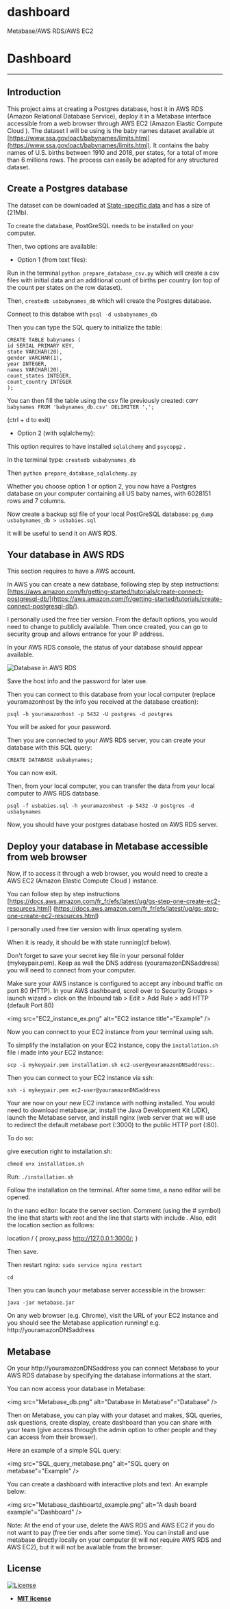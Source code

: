 # dashboard
Metabase/AWS RDS/AWS EC2

# Dashboard
---
>
>
## Introduction

This project aims at creating a Postgres database, host it in AWS RDS (Amazon Relational Database Service), deploy it in a Metabase interface
accessible from a web browser through AWS EC2 (Amazon Elastic Compute Cloud ). The dataset I will be using is the baby names dataset available
at [https://www.ssa.gov/oact/babynames/limits.html](https://www.ssa.gov/oact/babynames/limits.html).  It contains the baby names of U.S. births between 1910 and 2018, per states, for a total of more than 6 millions rows. The process can easily be adapted for any structured dataset.

## Create a Postgres database

The dataset can be downloaded at [State-specific data](https://www.ssa.gov/oact/babynames/state/namesbystate.zip) and has a size of (21Mb).

To create the database, PostGreSQL needs to be installed on your computer.

Then, two options are available:

- Option 1 (from text files):

Run in the terminal `python prepare_database_csv.py`
which will create a csv files with initial data and an additional
count of births per country (on top of the count per states on the row dataset).

Then, `createdb usbabynames_db`
which will create the Postgres database.

Connect to this databse with `psql -d usbabynames_db`

Then you can type the SQL query to initialize the table:

```
CREATE TABLE babynames (
id SERIAL PRIMARY KEY,
state VARCHAR(20),
gender VARCHAR(1),
year INTEGER,
names VARCHAR(20),
count_states INTEGER,
count_country INTEGER
);
```

You can then fill the table using the csv file previously created:
`COPY babynames FROM 'babynames_db.csv' DELIMITER ',';`

(ctrl + d to exit)

- Option 2 (with sqlalchemy):

This option requires to have installed `sqlalchemy` and `psycopg2` .

In the terminal type: `createdb usbabynames_db`

Then `python prepare_database_sqlalchemy.py`

Whether you choose option 1 or option 2, you now have a Postgres
database on your computer containing all US baby names, with 6028151 rows and 7 columns.

Now create a backup sql file of your local PostGreSQL database:
`pg_dump usbabynames_db > usbabies.sql`

It will be useful to send it on AWS RDS.

## Your database in AWS RDS

This section requires to have a AWS account.

In AWS you can create a new database, following step by step instructions: [https://aws.amazon.com/fr/getting-started/tutorials/create-connect-postgresql-db/](https://aws.amazon.com/fr/getting-started/tutorials/create-connect-postgresql-db/).

I personally used the free tier version. From the default options, you would need to change to publicly available. Then once created, you
can go to security group and allows entrance for your IP address.

In your AWS RDS console, the status of your database should appear available.

<img src="aws_rds_database.png" alt="Database in AWS RDS" title="Example"  />

Save the host info and the password for later use.

Then you can connect to this database from your local computer (replace youramazonhost by the info you received at the database creation):

`psql -h youramazonhost -p 5432 -U postgres -d postgres`  

You will be asked for your password.

Then you are connected to your AWS RDS server, you can create your database with this SQL query:

`CREATE DATABASE usbabynames;`

You can now exit.

Then, from your local computer, you can transfer the data from your local computer to AWS RDS database.

`psql -f usbabies.sql -h youramazonhost -p 5432 -U postgres -d usbabynames`

Now, you should have your postgres database hosted on AWS RDS server.


## Deploy your database in Metabase accessible from web browser

Now, if to access it through a web browser, you would need to create a AWS EC2 (Amazon Elastic Compute Cloud ) instance.

You can follow step by step instructions [https://docs.aws.amazon.com/fr_fr/efs/latest/ug/gs-step-one-create-ec2-resources.html] (https://docs.aws.amazon.com/fr_fr/efs/latest/ug/gs-step-one-create-ec2-resources.html)

I personally used free tier version with linux operating system.

When it is ready, it should be with state running(cf below).

Don't forget to save your secret key file in your personal folder (mykeypair.pem).
Keep as well the DNS address (youramazonDNSaddress) you will need to connect from your computer.

Make sure your AWS instance is configured to accept any inbound traffic on port 80 (HTTP).
In your AWS dashboard, scroll over to Security Groups > launch wizard > click on the Inbound tab > Edit > Add Rule > add HTTP (default Port 80)

<img src="EC2_instance_ex.png" alt="EC2 instance title"="Example"  />

Now you can connect to your EC2 instance from your terminal using ssh.

To simplify the installation on your EC2 instance, copy the `installation.sh` file i made into your EC2 instance:

`scp -i mykeypair.pem installation.sh ec2-user@youramazonDNSaddress:.`  

Then you can connect to your EC2 instance via ssh:

`ssh -i mykeypair.pem ec2-user@youramazonDNSaddress`

Your are now on your new EC2 instance with nothing installed.
You would need to download metabase.jar, install the Java Development Kit (JDK), launch the Metabase server, and install nginx (web server that we will use to redirect the default metabase port (:3000) to the public HTTP port (:80).

To do so:

give execution right to installation.sh:

`chmod u+x installation.sh`

Run: `./installation.sh`   

Follow the installation on the terminal. After some time, a nano editor will be opened.

In the nano editor: locate the server section.
Comment (using the # symbol) the line that starts with root and the line
that starts with include .
Also, edit the location section as follows:

location / { proxy_pass http://127.0.0.1:3000/; }

Then save.

Then restart nginx: `sudo service nginx restart`

`cd`

Then you can launch your metabase server accessible in the browser:

`java -jar metabase.jar`

On any web browser (e.g. Chrome), visit the URL of your EC2 instance and you should see the Metabase application running!
e.g. http://youramazonDNSaddress

## Metabase

On your http://youramazonDNSaddress you can connect Metabase to your AWS RDS database by specifying the database informations at the start.

You can now access your database in Metabase:

<img src="Metabase_db.png" alt="Database in Metabase"="Database"  />

Then on Metabase, you can play with your dataset and makes, SQL queries, ask questions, create display, create dashboard than you can share with your team (give access through the admin option to other people and they can access from their browser).

Here an example of a simple SQL query:

<img src="SQL_query_metabase.png" alt="SQL query on metabase"="Example"  />

You can create a dashboard with interactive plots and text. An example below:

<img src="Metabase_dashboartd_example.png" alt="A dash board example"="Dashboard"  />


Note:
At the end of your use, delete the AWS RDS and AWS EC2 if you do not want to pay (free tier ends after some time).
You can install and use metabase directly locally on your computer (it will not require AWS RDS and AWS EC2), but it will not be available from the browser.


## License

[![License](http://img.shields.io/:license-mit-blue.svg?style=flat-square)](http://badges.mit-license.org)

- **[MIT license](http://opensource.org/licenses/mit-license.php)**
